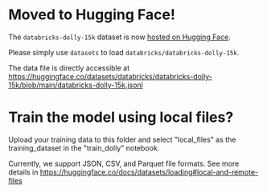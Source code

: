 # Moved to Hugging Face!

The `databricks-dolly-15k` dataset is now 
[hosted on Hugging Face](https://huggingface.co/datasets/databricks/databricks-dolly-15k).

Please simply use `datasets` to load `databricks/databricks-dolly-15k`.

The data file is directly accessible at 
https://huggingface.co/datasets/databricks/databricks-dolly-15k/blob/main/databricks-dolly-15k.jsonl


# Train the model using local files?

Upload your training data to this folder and select "local_files" as the training_dataset in the "train_dolly" notebook.

Currently, we support JSON, CSV, and Parquet file formats. See more details in https://huggingface.co/docs/datasets/loading#local-and-remote-files
